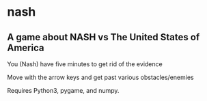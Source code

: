 # nash
A game about NASH vs The United States of America
--------------------------------------------------
You (Nash) have five minutes to get rid of the evidence

Move with the arrow keys and get past various obstacles/enemies


Requires Python3, pygame, and numpy.

